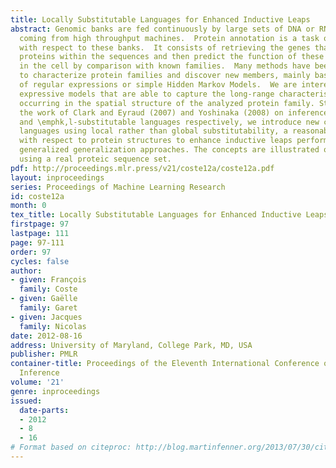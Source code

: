 ```yaml
---
title: Locally Substitutable Languages for Enhanced Inductive Leaps
abstract: Genomic banks are fed continuously by large sets of DNA or RNA sequences
  coming from high throughput machines.  Protein annotation is a task of first importance
  with respect to these banks.  It consists of retrieving the genes that code for
  proteins within the sequences and then predict the function of these new proteins
  in the cell by comparison with known families.  Many methods have been designed
  to characterize protein families and discover new members, mainly based on subsets
  of regular expressions or simple Hidden Markov Models.  We are interested in more
  expressive models that are able to capture the long-range characteristic interactions
  occurring in the spatial structure of the analyzed protein family. Starting from
  the work of Clark and Eyraud (2007) and Yoshinaka (2008) on inference of substitutable
  and \emphk,l-substitutable languages respectively, we introduce new classes of substitutable
  languages using local rather than global substitutability, a reasonable assumption
  with respect to protein structures to enhance inductive leaps performed by least
  generalized generalization approaches. The concepts are illustrated on a first experiment
  using a real proteic sequence set.
pdf: http://proceedings.mlr.press/v21/coste12a/coste12a.pdf
layout: inproceedings
series: Proceedings of Machine Learning Research
id: coste12a
month: 0
tex_title: Locally Substitutable Languages for Enhanced Inductive Leaps
firstpage: 97
lastpage: 111
page: 97-111
order: 97
cycles: false
author:
- given: François
  family: Coste
- given: Gaëlle
  family: Garet
- given: Jacques
  family: Nicolas
date: 2012-08-16
address: University of Maryland, College Park, MD, USA
publisher: PMLR
container-title: Proceedings of the Eleventh International Conference on Grammatical
  Inference
volume: '21'
genre: inproceedings
issued:
  date-parts:
  - 2012
  - 8
  - 16
# Format based on citeproc: http://blog.martinfenner.org/2013/07/30/citeproc-yaml-for-bibliographies/
---
```

